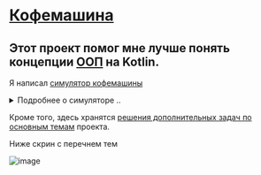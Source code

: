 # [Кофемашина](https://hyperskill.org/projects/67?track=18)

## Этот проект помог мне лучше понять концепции [ООП](https://github.com/ILYA-NASA/System_design#%D0%9E%D0%B1%D1%8A%D0%B5%D0%BA%D1%82%D0%BD%D0%BE-%D0%BE%D1%80%D0%B8%D0%B5%D0%BD%D1%82%D0%B8%D1%80%D0%BE%D0%B2%D0%B0%D0%BD%D0%BD%D0%BE%D0%B5-%D0%BF%D1%80%D0%BE%D0%B3%D1%80%D0%B0%D0%BC%D0%BC%D0%B8%D1%80%D0%BE%D0%B2%D0%B0%D0%BD%D0%B8%D0%B5) на Kotlin. 

Я написал [симулятор кофемашины](https://github.com/ILYA-NASA/Coffee_Machine/blob/master/Coffee%20Machine/task/src/machine/Main.kt)

<details>
<summary>Подробнее о симуляторе ..</summary>    
Кофемашина работает с кофе, молоком, сахаром и пластиковыми стаканчиками.    
Если что-то заканчивается, появляется уведомление.      
Можно приготовить три вида кофе: эспрессо, капучино и латте.     
Поскольку ничего не дается бесплатно, кофемашина также собирает деньги.    
</details>

Кроме того, здесь хранятся [решения дополнительных задач по основным темам](https://github.com/ILYA-NASA/Coffee_Machine/tree/master/Topics) проекта.  

Ниже скрин с перечнем тем 

![image](https://user-images.githubusercontent.com/99810114/219423545-ae8ad8bf-416b-4290-b696-11bca9706408.png)
